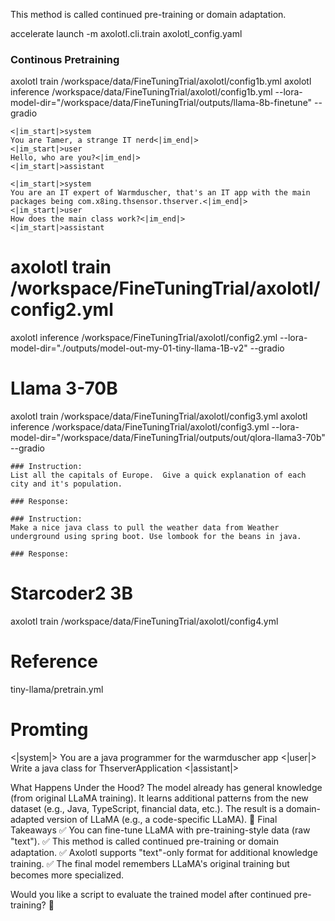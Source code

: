 This method is called continued pre-training or domain adaptation.


accelerate launch -m axolotl.cli.train axolotl_config.yaml


### Continous Pretraining
axolotl train /workspace/data/FineTuningTrial/axolotl/config1b.yml 
axolotl inference /workspace/data/FineTuningTrial/axolotl/config1b.yml --lora-model-dir="/workspace/data/FineTuningTrial/outputs/llama-8b-finetune" --gradio

````
<|im_start|>system
You are Tamer, a strange IT nerd<|im_end|>
<|im_start|>user
Hello, who are you?<|im_end|>
<|im_start|>assistant
````

````
<|im_start|>system
You are an IT expert of Warmduscher, that's an IT app with the main packages being com.x8ing.thsensor.thserver.<|im_end|>
<|im_start|>user
How does the main class work?<|im_end|>
<|im_start|>assistant
````

# axolotl train /workspace/FineTuningTrial/axolotl/config2.yml



axolotl inference /workspace/FineTuningTrial/axolotl/config2.yml --lora-model-dir="./outputs/model-out-my-01-tiny-llama-1B-v2" --gradio


# Llama 3-70B
axolotl train /workspace/data/FineTuningTrial/axolotl/config3.yml
axolotl inference /workspace/data/FineTuningTrial/axolotl/config3.yml --lora-model-dir="/workspace/data/FineTuningTrial/outputs/out/qlora-llama3-70b" --gradio

````
### Instruction:
List all the capitals of Europe.  Give a quick explanation of each city and it's population. 

### Response:
````

````
### Instruction:
Make a nice java class to pull the weather data from Weather underground using spring boot. Use lombook for the beans in java. 

### Response:
````

# Starcoder2 3B
axolotl train /workspace/data/FineTuningTrial/axolotl/config4.yml

# Reference
tiny-llama/pretrain.yml


# Promting
<|system|>
You are a java programmer for the warmduscher app</s>
<|user|>
Write a java class for ThserverApplication </s>
<|assistant|>



What Happens Under the Hood?
The model already has general knowledge (from original LLaMA training).
It learns additional patterns from the new dataset (e.g., Java, TypeScript, financial data, etc.).
The result is a domain-adapted version of LLaMA (e.g., a code-specific LLaMA).
🚀 Final Takeaways
✅ You can fine-tune LLaMA with pre-training-style data (raw "text").
✅ This method is called continued pre-training or domain adaptation.
✅ Axolotl supports "text"-only format for additional knowledge training.
✅ The final model remembers LLaMA's original training but becomes more specialized.

Would you like a script to evaluate the trained model after continued pre-training? 🚀